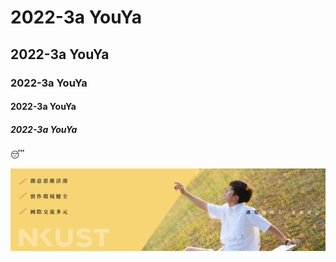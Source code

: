 # 2022-3a YouYa
## 2022-3a YouYa
### 2022-3a YouYa
#### 2022-3a YouYa
##### 2022-3a YouYa

😴

![NKUST](nkust.jpg "nkust")
